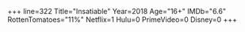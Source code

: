 +++
line=322
Title="Insatiable"
Year=2018
Age="16+"
IMDb="6.6"
RottenTomatoes="11%"
Netflix=1
Hulu=0
PrimeVideo=0
Disney=0
+++

